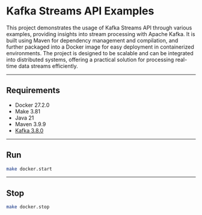 # Kafka Streams API Examples

This project demonstrates the usage of Kafka Streams API through various examples, providing insights into stream
processing with Apache Kafka. It is built using Maven for dependency management and compilation, and further packaged
into a Docker image for easy deployment in containerized environments. The project is designed to be scalable and can be
integrated into distributed systems, offering a practical solution for processing real-time data streams efficiently.

---

## Requirements

* Docker 27.2.0
* Make 3.81
* Java 21
* Maven 3.9.9
* [Kafka 3.8.0](https://github.com/EightAugusto/development-infrastructure-provider)

---

## Run

```bash
make docker.start
```

---

## Stop

```bash
make docker.stop
```
